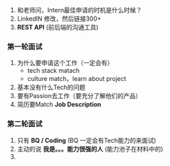 1. 和老师问，Intern最佳申请的时机是什么时候？
2. LinkedIN 修改，然后链接300+
3. **REST API** (前后端的沟通工具)



### 第一轮面试

1. 为什么要申请这个工作（一定会有）
   - tech stack matach
   - culture match，learn about project
2. 基本没有什么Tech的问题
3. 要有Passion去工作（要充分了解他们的产品）
4. 简历要Match **Job Description**

### 第二轮面试

1. 只有 **BQ / Coding** (BQ 一定会有Tech能力的来面试)
2. 主动的说 **我是。。。能力很强的人** (能力池子在材料中的)
3. 

